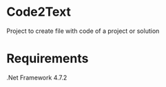 # Code2Text
Project to create file with code of a project or solution

# Requirements
.Net Framework 4.7.2
